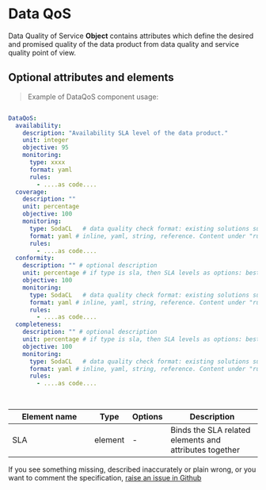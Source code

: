 # Data QoS 

Data Quality of Service **Object** contains attributes which define the desired and promised quality of the data product from data quality and service quality point of view. 

## Optional attributes and elements

> Example of DataQoS component usage:

```yml

DataQoS:
  availability:
    description: "Availability SLA level of the data product."
    unit: integer 
    objective: 95
    monitoring:
      type: xxxx  
      format: yaml 
      rules:
        - ....as code....
  coverage:
    description: ""
    unit: percentage 
    objective: 100
    monitoring:
      type: SodaCL   # data quality check format: existing solutions such as:
      format: yaml # inline, yaml, string, reference. Content under "rules:"
      rules:
        - ....as code....
  conformity:
    description: "" # optional description
    unit: percentage # if type is sla, then SLA levels as options: best effort, 90, 95, 97.5, 99, 99.99
    objective: 100
    monitoring:
      type: SodaCL   # data quality check format: existing solutions such as:
      format: yaml # inline, yaml, string, reference. Content under "rules:"
      rules:
        - ....as code....
  completeness:
    description: "" # optional description
    unit: percentage # if type is sla, then SLA levels as options: best effort, 90, 95, 97.5, 99, 99.99
    objective: 100
    monitoring:
      type: SodaCL   # data quality check format: existing solutions such as:
      format: yaml # inline, yaml, string, reference. Content under "rules:"
      rules:
        - ....as code....




```

| <div style="width:150px">Element name</div>   | Type  | Options  | Description  |
|---|---|---|---|
| SLA | element | - | Binds the SLA related elements and attributes together |


If you see something missing, described inaccurately or plain wrong, or you want to comment the specification, [raise an issue in Github](https://github.com/Open-Data-Product-Initiative/open-data-product-spec-dev/issues)

